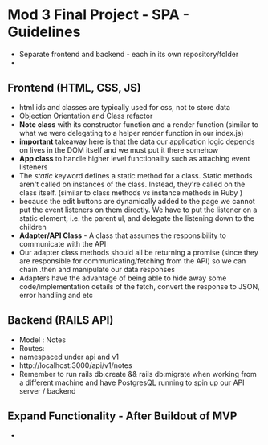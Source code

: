 # Mod 3 Final Project - SPA - Guidelines

- Separate frontend and backend - each in its own repository/folder
-

## Frontend (HTML, CSS, JS)

- html ids and classes are typically used for css, not to store data
- Objection Orientation and Class refactor
- **Note class** with its constructor function and a render function (similar to what we were delegating to a helper render function in our index.js)
- **important** takeaway here is that the data our application logic depends on lives in the DOM itself and we must put it there somehow
- **App class** to handle higher level functionality such as attaching event listeners
- The _static_ keyword defines a static method for a class. Static methods aren't called on instances of the class. Instead, they're called on the class itself. (similar to class methods vs instance methods in Ruby )
- because the edit buttons are dynamically added to the page we cannot put the event listeners on them directly. We have to put the listener on a static element, i.e. the parent ul, and delegate the listening down to the children
- **Adapter/API Class** - A class that assumes the responsibility to communicate with the API
- Our adapter class methods should all be returning a promise (since they are responsible for communicating/fetching from the API) so we can chain .then and manipulate our data responses
- Adapters have the advantage of being able to hide away some code/implementation details of the fetch, convert the response to JSON, error handling and etc

## Backend (RAILS API)

- Model : Notes
- Routes:
- namespaced under api and v1
- http://localhost:3000/api/v1/notes
- Remember to run rails db:create && rails db:migrate when working from a different machine and have PostgresQL running to spin up our API server / backend

## Expand Functionality - After Buildout of MVP

-
